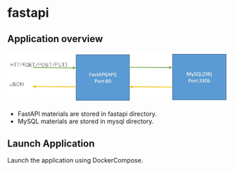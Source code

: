 # fastapi

## Application overview

![Application Image](./docs/Application_Image.JPG)

* FastAPI materials are stored in fastapi directory.
* MySQL materials are stored in mysql directory.

## Launch Application

Launch the application using DockerCompose.

